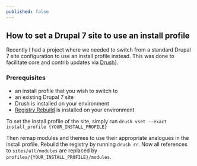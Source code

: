 ```yaml
---
published: false
---
```

## How to set a Drupal 7 site to use an install profile

Recently I had a project where we needed to switch from a standard Drupal 7 site configuration to use an install profile instead. This was done to facilitate core and contrib updates via [Drush](https://www.drupal.org/project/drush)].

### Prerequisites
- an install profile that you wish to switch to
- an existing Drupal 7 site
- Drush is installed on your environment
- [Registry Rebuild](https://www.drupal.org/project/registry_rebuild) is installed on your environment

To set the install profile of the site, simply run `drush vset --exact install_profile {YOUR_INSTALL_PROFILE}`

Then remap modules and themes to use their appropriate analogues in the install profile. Rebuild the registry by running `drush rr`. Now all references to `sites/all/modules` are replaced by `profiles/{YOUR_INSTALL_PROFILE}/modules`.

